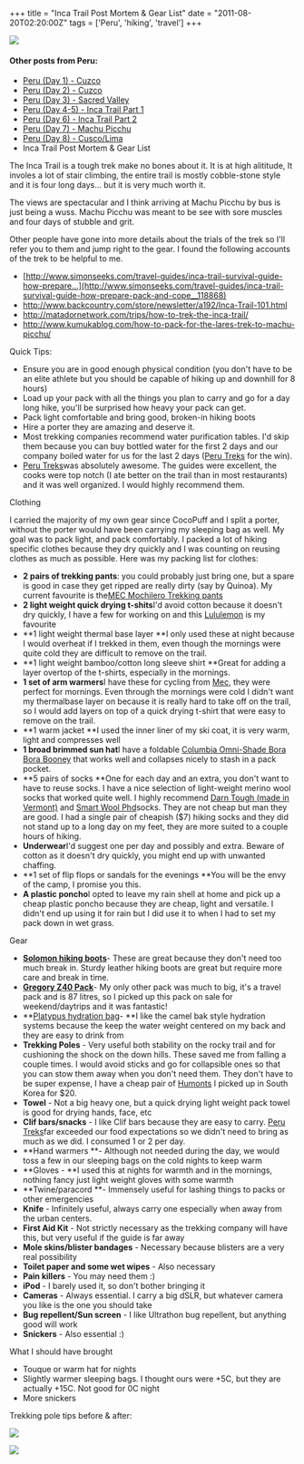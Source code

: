 +++
title = "Inca Trail Post Mortem & Gear List"
date = "2011-08-20T02:20:00Z"
tags = ['Peru', 'hiking', 'travel']
+++

![](/post/inca-trail-post-mortem-gear-list/IMG_7680.jpg)

#### Other posts from Peru:

  * [Peru (Day 1) - Cuzco](http://www.vincentfilby.com/cuzco-day-1)
  * [Peru (Day 2) - Cuzco](http://www.vincentfilby.com/cuzco-day-2)
  * [Peru (Day 3) - Sacred Valley](http://www.vincentfilby.com/peru-day-3-sacred-valley)
  * [Peru (Day 4-5) - Inca Trail Part 1](http://www.vincentfilby.com/peru-day-4-5-inca-trail-part-1)
  * [Peru (Day 6) - Inca Trail Part 2](http://www.vincentfilby.com/peru-day-6-inca-trail-part-2)
  * [Peru (Day 7) - Machu Picchu](http://www.vincentfilby.com/peru-day-7-machu-picchu)
  * [Peru (Day 8) - Cusco/Lima](http://www.vincentfilby.com/peru-day-8-cuzcolima)
  * Inca Trail Post Mortem &amp; Gear List

The Inca Trail is a tough trek make no bones about it. It is at high
alititude, It involes a lot of stair climbing, the entire trail is mostly
cobble-stone style and it is four long days... but it is very much worth it. 

The views are spectacular and I think arriving at Machu Picchu by bus is just
being a wuss. Machu Picchu was meant to be see with sore muscles and four
days of stubble and grit.

Other people have gone into more details about the trials of the trek so I'll
refer you to them and jump right to the gear. I found the following accounts
of the trek to be helpful to me.

  * [http://www.simonseeks.com/travel-guides/inca-trail-survival-guide-how-prepare...](http://www.simonseeks.com/travel-guides/inca-trail-survival-guide-how-prepare-pack-and-cope__118868)
  * <http://www.backcountry.com/store/newsletter/a192/Inca-Trail-101.html>
  * <http://matadornetwork.com/trips/how-to-trek-the-inca-trail/>
  * <http://www.kumukablog.com/how-to-pack-for-the-lares-trek-to-machu-picchu/>

Quick Tips:

  * Ensure you are in good enough physical condition (you don't have to be an elite athlete but you should be capable of hiking up and downhill for 8 hours)
  * Load up your pack with all the things you plan to carry and go for a day long hike, you'll be surprised how heavy your pack can get.
  * Pack light comfortable and bring good, broken-in hiking boots
  * Hire a porter they are amazing and deserve it.
  * Most trekking companies recommend water purification tables. I'd skip them because you can buy bottled water for the first 2 days and our company boiled water for us for the last 2 days ([Peru Treks](http://www.perutreks.com/) for the win).
  * [Peru Treks](http://www.perutreks.com/)was absolutely awesome. The guides were excellent, the cooks were top notch (I ate better on the trail than in most restaurants) and it was well organized. I would highly recommend them.

Clothing

I carried the majority of my own gear since CocoPuff and I split a porter,
without the porter would have been carrying my sleeping bag as well. My goal
was to pack light, and pack comfortably. I packed a lot of hiking specific
clothes because they dry quickly and I was counting on reusing clothes as much
as possible. Here was my packing list for clothes:

  * **2 pairs of trekking pants**: you could probably just bring one, but a spare is good in case they get ripped are really dirty (say by Quinoa). My current favourite is the[MEC Mochilero Trekking pants](http://www.mec.ca/AST/ShopMEC/MensClothing/PantsTights/PRD~5019-926/mec-mochilero-pants-mens.jsp)
  * **2 light weight quick drying t-shits**I'd avoid cotton because it doesn't dry quickly, I have a few for working on and this [Lululemon](http://shop.lululemon.com/products/clothes-accessories/men-tops/Metal-Vent-Tech-SS-31466) is my favourite
  * **1 light weight thermal base layer **I only used these at night because I would overheat if I trekked in them, even though the mornings were quite cold they are difficult to remove on the trail.
  * **1 light weight bamboo/cotton long sleeve shirt **Great for adding a layer overtop of the t-shirts, especially in the mornings.
  * **1 set of arm warmers**I have these for cycling from [Mec](http://www.mec.ca/AST/ShopMEC/Cycling/MensClothing/PRD~5017-578/mec-calefaction-arm-warmers-unisex.jsp), they were perfect for mornings. Even through the mornings were cold I didn't want my thermalbase layer on because it is really hard to take off on the trail, so I would add layers on top of a quick drying t-shirt that were easy to remove on the trail.
  * **1 warm jacket **I used the inner liner of my ski coat, it is very warm, light and compresses well
  * **1 broad brimmed sun hat**I have a foldable [Columbia Omni-Shade Bora Bora Booney](http://www.columbia.com/Omni-Shade%E2%84%A2-Bora-Bora%E2%84%A2-Booney/CU9745,default,pd.html) that works well and collapses nicely to stash in a pack pocket.
  * **5 pairs of socks **One for each day and an extra, you don't want to have to reuse socks. I have a nice selection of light-weight merino wool socks that worked quite well. I highly recommend [Darn Tough (made in Vermont)](http://darntough.com/ski-ride-1408.html) and [Smart Wool Phd](http://www.mec.ca/AST/ShopMEC/MensClothing/Socks/LightWeightSocks/PRD~5020-355/smartwool-phd-outdoor-medium-crew-socks-mens.jsp)socks. They are not cheap but man they are good. I had a single pair of cheapish ($7) hiking socks and they did not stand up to a long day on my feet, they are more suited to a couple hours of hiking.
  * **Underwear**I'd suggest one per day and possibly and extra. Beware of cotton as it doesn't dry quickly, you might end up with unwanted chaffing.
  * **1 set of flip flops or sandals for the evenings **You will be the envy of the camp, I promise you this.
  * **A plastic poncho**I opted to leave my rain shell at home and pick up a cheap plastic poncho because they are cheap, light and versatile. I didn't end up using it for rain but I did use it to when I had to set my pack down in wet grass.



Gear

  * **[Solomon hiking boots](http://www.salomon.com/us/product/quest-4d-gtx.html)**\- These are great because they don't need too much break in. Sturdy leather hiking boots are great but require more care and break in time.
  * **[Gregory Z40 Pack](http://www.gregorypacks.com/products/mens/technical/254/z-40)**\- My only other pack was much to big, it's a travel pack and is 87 litres, so I picked up this pack on sale for weekend/daytrips and it was fantastic!
  * **[Platypus hydration bag](http://www.mec.ca/AST/ShopMEC/Packs/HydrationPacks/BottlesAccessories/PRD~5015-811/5015-811.jsp?bmLocale=en)\- **I like the camel bak style hydration systems because the keep the water weight centered on my back and they are easy to drink from
  * **Trekking Poles** \- Very useful both stability on the rocky trail and for cushioning the shock on the down hills. These saved me from falling a couple times. I would avoid sticks and go for collapsible ones so that you can stow them away when you don't need them. They don't have to be super expense, I have a cheap pair of [Humonts](http://webcache.googleusercontent.com/search?q=cache:XlsBIYr6DzsJ:english.gmarket.co.kr/challenge/neo_goods/goods.asp%3Fgoodscode%3D178556929+humont+%22msl+505%22&cd=3&hl=en&ct=clnk&gl=ca&lr=lang_en&source=www.google.ca) I picked up in South Korea for $20.
  * **Towel** \- Not a big heavy one, but a quick drying light weight pack towel is good for drying hands, face, etc
  * **Clif bars/snacks** \- I like Clif bars because they are easy to carry. [Peru Treks](http://www.perutreks.com/)far exceeded our food expectations so we didn't need to bring as much as we did. I consumed 1 or 2 per day.
  * **Hand warmers **\- Although not needed during the day, we would toss a few in our sleeping bags on the cold nights to keep warm
  * **Gloves - **I used this at nights for warmth and in the mornings, nothing fancy just light weight gloves with some warmth
  * **Twine/paracord **\- Immensely useful for lashing things to packs or other emergencies
  * **Knife** \- Infinitely useful, always carry one especially when away from the urban centers.
  * **First Aid Kit** \- Not strictly necessary as the trekking company will have this, but very useful if the guide is far away
  * **Mole skins/blister bandages** \- Necessary because blisters are a very real possibility
  * **Toilet paper and some wet wipes** \- Also necessary
  * **Pain killers** \- You may need them :)
  * **iPod** \- I barely used it, so don't bother bringing it
  * **Cameras** \- Always essential. I carry a big dSLR, but whatever camera you like is the one you should take
  * **Bug repellent/Sun screen** \- I like Ultrathon bug repellent, but anything good will work
  * **Snickers** \- Also essential :)

What I should have brought

  * Touque or warm hat for nights
  * Slightly warmer sleeping bags. I thought ours were +5C, but they are actually +15C. Not good for 0C night
  * More snickers



Trekking pole tips before &amp; after:

![](/post/inca-trail-post-mortem-gear-list/IMG_1238.jpg)

![](/post/inca-trail-post-mortem-gear-list/IMG_1195_-_Version_2.jpg)

